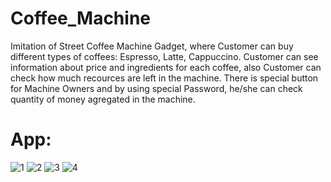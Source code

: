 # Coffee_Machine
Imitation of Street Coffee Machine Gadget, where Customer can buy different types of coffees: Espresso, Latte, Cappuccino.
Customer can see information about price and ingredients for each coffee, also Customer can check how much recources 
are left in the machine. There is special button for Machine Owners and by using special Password, he/she can check
quantity of money agregated in the machine.

# App:
![1](https://user-images.githubusercontent.com/106172218/194942896-8fbae830-8fc7-4230-b75b-8528d08fa789.jpg)
![2](https://user-images.githubusercontent.com/106172218/194942904-41b4f254-8cdb-44fb-9320-bd4cb26a634d.jpg)
![3](https://user-images.githubusercontent.com/106172218/194942912-e10b3570-4936-412f-a7ad-0d56e434bf5a.jpg)
![4](https://user-images.githubusercontent.com/106172218/194942918-830166bc-0c88-4fff-a720-d925926da91d.jpg)
